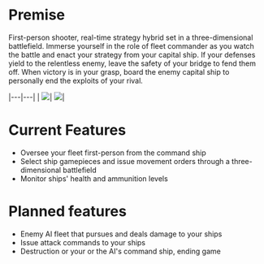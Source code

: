 # Premise

First-person shooter, real-time strategy hybrid set in a three-dimensional battlefield. Immerse yourself in the role of fleet commander as you watch the battle and enact your strategy from your capital ship. If your defenses yield to the relentless enemy, leave the safety of your bridge to fend them off. When victory is in your grasp, board the enemy capital ship to personally end the exploits of your rival.

|---|---|
| ![](https://dreamchef.herokuapp.com/content/interactive/screenshots/spacegame02.png)| ![](https://dreamchef.herokuapp.com/content/interactive/screenshots/spacegame01.png)|



# Current Features
- Oversee your fleet first-person from the command ship
- Select ship gamepieces and issue movement orders through a three-dimensional battlefield
- Monitor ships' health and ammunition levels

# Planned features
- Enemy AI fleet that pursues and deals damage to your ships
- Issue attack commands to your ships
- Destruction or your or the AI's command ship, ending game

